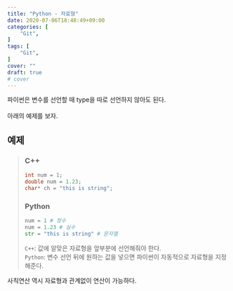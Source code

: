 ```yaml
---
title: "Python - 자료형"
date: 2020-07-06T18:48:49+09:00
categories: [
	"Git",
]
tags: [
	"Git",
]
cover: ""
draft: true
# cover
--- 
```


파이썬은 변수를 선언할 때 type을 따로 선언하지 않아도 된다. <br><br>
아래의 예제를 보자.

## 예제

> ### C++
>
> ```C++
> int num = 1;
> double num = 1.23;
> char* ch = "this is string";
> ```
>
> ### Python
>
> ```python
> num = 1 # 정수
> num = 1.23 # 실수
> str = "this is string" # 문자열
> ```
>
> `C++`: 값에 알맞은 자료형을 앞부분에 선언해줘야 한다. <br>
> `Python`: 변수 선언 뒤에 원하는 값을 넣으면 파이썬이 자동적으로 자료형을 지정해준다.

사칙연산 역시 자료형과 관계없이 연산이 가능하다.